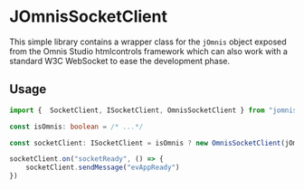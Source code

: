 # JOmnisSocketClient

This simple library contains a wrapper class for the `jOmnis` object exposed from the Omnis Studio htmlcontrols framework which can also work with a standard W3C WebSocket to ease the development phase.

## Usage

```typescript
import {  SocketClient, ISocketClient, OmnisSocketClient } from "jomnis-socket-client"

const isOmnis: boolean = /* ...*/

const socketClient: ISocketClient = isOmnis ? new OmnisSocketClient(jOmnis) : new SocketClient(/* mock server address*/)

socketClient.on("socketReady", () => {
    socketClient.sendMessage("evAppReady")
})
```
